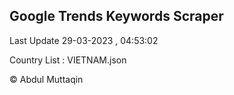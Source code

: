 

## Google Trends Keywords Scraper 
 
Last Update 29-03-2023 , 04:53:02

Country List :
VIETNAM.json



© Abdul Muttaqin 
